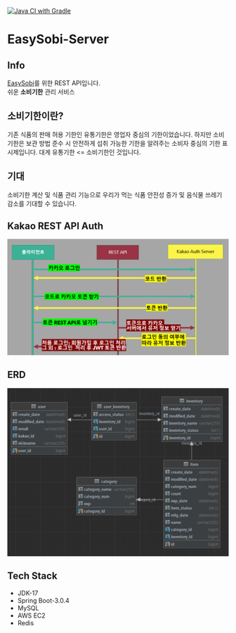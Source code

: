 [![Java CI with Gradle](https://github.com/YehyeokBang/EasySobi-Server/actions/workflows/github-actions.yml/badge.svg)](https://github.com/YehyeokBang/EasySobi-Server/actions/workflows/github-actions.yml)
# EasySobi-Server
 

## Info 

[EasySobi](https://github.com/YehyeokBang/EasySobi-React-app)를 위한 REST API입니다.  
쉬운 <b>소비기한</b> 관리 서비스

## 소비기한이란?
기존 식품의 판매 허용 기한인 유통기한은 영업자 중심의 기한이었습니다.
하지만 소비기한은 보관 방법 준수 시 안전하게 섭취 가능한
기한을 알려주는 소비자 중심의 기한 표시제입니다.
대게 유통기한 <= 소비기한인 것입니다.

## 기대
소비기한 계산 및 식품 관리 기능으로 우리가 먹는
식품 안전성 증가 및 음식물 쓰레기 감소를 기대할 수 있습니다.

## Kakao REST API Auth
![img.png](img/auth.png)

## ERD
![img.png](img/ERD.png)

## Tech Stack

- JDK-17
- Spring Boot-3.0.4
- MySQL
- AWS EC2
- Redis